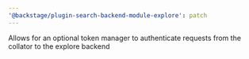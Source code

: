 ```yaml
---
'@backstage/plugin-search-backend-module-explore': patch
---
```


Allows for an optional token manager to authenticate requests from the collator to the explore backend
